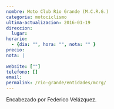 ```yaml
---
nombre: Moto Club Río Grande (M.C.R.G.)
categoria: motociclismo
ultima-actualizacion: 2016-01-19
direccion: 
  lugar: 
horario: 
  - {dia: "", hora: "", nota: "" }
precio: 
nota: | 
  
website: [""]
telefono: []
email: 
permalink: /rio-grande/entidades/mcrg/
---
```


Encabezado por Federico Velázquez.